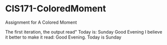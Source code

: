 # CIS171-ColoredMoment
Assignment for A Colored Moment

The first iteration, the output read"
        Today is: Sunday
        Good Evening
 I believe it better to make it read:
        Good Evening.  Today is Sunday
